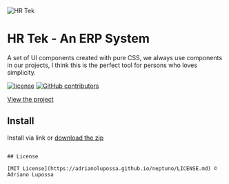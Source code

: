![HR Tek](logo.png "HR Tek - An ERP System")
# HR Tek - An ERP System

A set of UI components created with pure CSS, we always use components in our projects, I think this is the perfect tool for persons who loves simplicity.

[![license](https://img.shields.io/github/license/adrianolupossa/neptuno.svg)](./LICENSE.md)
[![GitHub contributors](https://img.shields.io/github/contributors/adrianolupossa/neptuno.svg)](https://github.com/adrianolupossa/neptuno/graphs/contributors)

[View the project](https://adrianolupossa.github.io/neptuno)

## Install

Install via link or
[download the zip](https://adrianolupossa.github.io/neptuno/build/Neptunocss.zip)

```

## License

[MIT License](https://adrianolupossa.github.io/neptuno/LICENSE.md) © Adriano Lupossa
